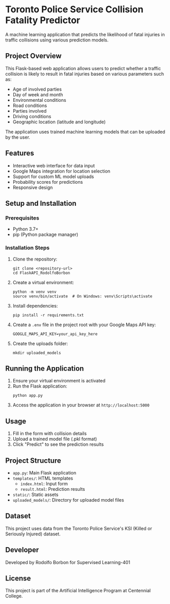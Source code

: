 # Toronto Police Service Collision Fatality Predictor

A machine learning application that predicts the likelihood of fatal injuries in traffic collisions using various prediction models.

## Project Overview

This Flask-based web application allows users to predict whether a traffic collision is likely to result in fatal injuries based on various parameters such as:

- Age of involved parties
- Day of week and month
- Environmental conditions
- Road conditions
- Parties involved
- Driving conditions
- Geographic location (latitude and longitude)

The application uses trained machine learning models that can be uploaded by the user.

## Features

- Interactive web interface for data input
- Google Maps integration for location selection
- Support for custom ML model uploads
- Probability scores for predictions
- Responsive design

## Setup and Installation

### Prerequisites

- Python 3.7+
- pip (Python package manager)

### Installation Steps

1. Clone the repository:

   ```
   git clone <repository-url>
   cd FlaskAPI_RodolfoBorbon
   ```

2. Create a virtual environment:

   ```
   python -m venv venv
   source venv/bin/activate  # On Windows: venv\Scripts\activate
   ```

3. Install dependencies:

   ```
   pip install -r requirements.txt
   ```

4. Create a `.env` file in the project root with your Google Maps API key:

   ```
   GOOGLE_MAPS_API_KEY=your_api_key_here
   ```

5. Create the uploads folder:
   ```
   mkdir uploaded_models
   ```

## Running the Application

1. Ensure your virtual environment is activated
2. Run the Flask application:
   ```
   python app.py
   ```
3. Access the application in your browser at `http://localhost:5000`

## Usage

1. Fill in the form with collision details
2. Upload a trained model file (.pkl format)
3. Click "Predict" to see the prediction results

## Project Structure

- `app.py`: Main Flask application
- `templates/`: HTML templates
  - `index.html`: Input form
  - `result.html`: Prediction results
- `static/`: Static assets
- `uploaded_models/`: Directory for uploaded model files

## Dataset

This project uses data from the Toronto Police Service's KSI (Killed or Seriously Injured) dataset.

## Developer

Developed by Rodolfo Borbon for Supervised Learning-401

## License

This project is part of the Artificial Intelligence Program at Centennial College.
